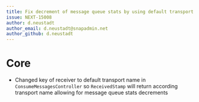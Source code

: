 ```yaml
---
title: Fix decrement of message queue stats by using default transport name for receiver in admin message queue
issue: NEXT-15008
author: d.neustadt
author_email: d.neustadt@snapadmin.net 
author_github: d.neustadt
---
```

# Core
* Changed key of receiver to default transport name in `ConsumeMessagesController` so `ReceivedStamp` will return according transport name allowing for message queue stats decrements

